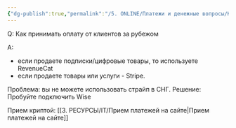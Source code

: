 ```yaml
---
{"dg-publish":true,"permalink":"/5. ONLINE/Платежи и денежные вопросы/Как принимать оплату от клиентов за рубежом/","created":"2024-10-28T14:32:38.000-03:00","updated":"2024-12-13T17:33:18.460-03:00"}
---
```



Q: Как принимать оплату от клиентов за рубежом

A:
- если продаете подписки/цифровые товары, то используете RevenueCat
- если продаете товары или услуги - Stripe.

Проблема: вы не можете использовать страйп в СНГ.
Решение: Пробуйте подключить Wise

Прием криптой:
[[3. РЕСУРСЫ/IT/Прием платежей на сайте\|Прием платежей на сайте]]